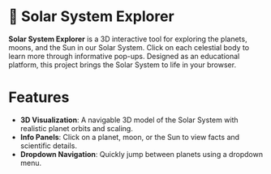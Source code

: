 # 🌌 Solar System Explorer
**Solar System Explorer** is a 3D interactive tool for exploring the planets, moons, and the Sun in our Solar System. Click on each celestial body to learn more through informative pop-ups. Designed as an educational platform, this project brings the Solar System to life in your browser.
# Features

- **3D Visualization**: A navigable 3D model of the Solar System with realistic planet orbits and scaling.
- **Info Panels**: Click on a planet, moon, or the Sun to view facts and scientific details.
- **Dropdown Navigation**: Quickly jump between planets using a dropdown menu.
